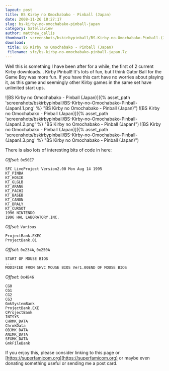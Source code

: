 ```yaml
---
layout: post
title: BS Kirby no Omochabako - Pinball (Japan)
date: 2008-11-26 18:27:17
slug: bs-kirby-no-omochabako-pinball-japan
category: Satellaview
author: matthew_callis
thumbnail: screenshots/bskirbypinball/BS-Kirby-no-Omochabako-Pinball-(Japan).1.png
download:
 title: BS Kirby no Omochabako - Pinball (Japan)
 filename: sfc/bs-kirby-no-omochabako-pinball-japan.7z
---
```


Well this is something I have been after for a while, the first of 2 current Kirby downloads... Kirby Pinball! It's lots of fun, but I think Gator Ball for the Game Boy was more fun. If you have this cart have no worries about playing it, as this game and seemingly other Kirby games in the same set have unlimited start ups.

![BS Kirby no Omochabako - Pinball (Japan)]({% asset_path 'screenshots/bskirbypinball/BS-Kirby-no-Omochabako-Pinball-(Japan).1.png' %} "BS Kirby no Omochabako - Pinball (Japan)")
![BS Kirby no Omochabako - Pinball (Japan)]({% asset_path 'screenshots/bskirbypinball/BS-Kirby-no-Omochabako-Pinball-(Japan).2.png' %} "BS Kirby no Omochabako - Pinball (Japan)")
![BS Kirby no Omochabako - Pinball (Japan)]({% asset_path 'screenshots/bskirbypinball/BS-Kirby-no-Omochabako-Pinball-(Japan).3.png' %} "BS Kirby no Omochabako - Pinball (Japan)")


There is also lots of interesting bits of code in here:

_Offset:_ `0x50E7`

```
SFC LiveProject Version2.00 Mon Aug 14 1995
KT_PINBA
KT_HOSIK
KT_GLGLB
KT_ARANG
KT_PACHI
KT_BASEB
KT_CANON
KT_BRALY
KT_CURSOT
1996 NINTENDO
1996 HAL LABORATORY.INC.
```

_Offset:_ `Various`

```
ProjectBank.EXEC
ProjectBank.01
```

_Offset:_ `0x234A`, `0x250A`

```
START OF MOUSE BIOS
...
MODIFIED FROM SHVC MOUSE BIOS Ver1.00END OF MOUSE BIOS
```

_Offset:_ `0x4B46`

```
CG0
CG1
CG2
CG3
GmkSystemBank
ProjectBank.EXE
CProjectBank
INTSYS
CHRMK_DATA
ChrmkData
OBJMK_DATA
ANIMK_DATA
SFXMK_DATA
GmkFileBank
```

If you enjoy this, please consider linking to this page or [https://superfamicom.org](https://superfamicom.org) or maybe even donating something useful or sending me a post card.
